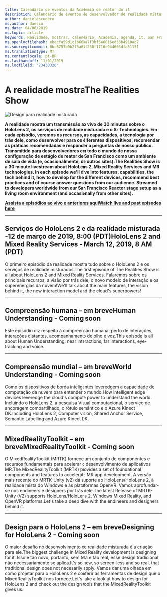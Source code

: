 ```yaml
---
title: Calendário de eventos da Academia de reator do it
description: Calendário de eventos de desenvolvedor de realidade misturada no reator em São Francisco.
author: danielescudero
ms.author: daescu
ms.date: 04/06/2019
ms.topic: article
keywords: Realidade, mostrar, calendário, Academia, agenda, it, San Francisco, reator
ms.openlocfilehash: ebecfa59d1c1b60ba7f3bf546816ed33b4910ad7
ms.sourcegitcommit: 6bc6757b9b273a63f260f1716c944603dfa51151
ms.translationtype: MT
ms.contentlocale: pt-BR
ms.lasthandoff: 11/01/2019
ms.locfileid: "73438326"
---
```

# <a name="the-realities-show"></a><span data-ttu-id="fffb5-104">A realidade mostra</span><span class="sxs-lookup"><span data-stu-id="fffb5-104">The Realities Show</span></span>
![Design para realidade misturada](images/therealitiesshow.jpg)

<span data-ttu-id="fffb5-106">**A realidade mostra um transmissão ao vivo de 30 minutos sobre o HoloLens 2, os serviços de realidade misturada e o Sr Technologies. Em cada episódio, veremos os recursos, as capacidades, a tecnologia por trás dele, como desenvolver para os diferentes dispositivos, recomendar as práticas recomendadas e responder a perguntas de nosso público. Transmitido para desenvolvedores em todo o mundo de nossa configuração de estágio de reator de San Francisco como um ambiente de sala de vida (e, ocasionalmente, de outros sites).**</span><span class="sxs-lookup"><span data-stu-id="fffb5-106">**The Realities Show is a 30 minute livestream about HoloLens 2, Mixed Reality Services and MR technologies. In each episode we'll dive into features, capabilities, the tech behind it, how to develop for the different devices, recommend best practices and of course answer questions from our audience. Streamed to developers worldwide from our San Francisco Reactor stage setup as a living room environment (and occasionally from other sites).**</span></span>

<span data-ttu-id="fffb5-107">**[Assista a episódios ao vivo e anteriores aqui](https://aka.ms/trs)**</span><span class="sxs-lookup"><span data-stu-id="fffb5-107">**[Watch live and past episodes here](https://aka.ms/trs)**</span></span>
___

## <a name="hololens-2-and-mixed-reality-services---march-12-2019-8-am-pdt"></a><span data-ttu-id="fffb5-108">**Serviços do HoloLens 2 e da realidade misturada** -12 de março de 2019, 8:00 (PDT)</span><span class="sxs-lookup"><span data-stu-id="fffb5-108">**HoloLens 2 and Mixed Reality Services** - March 12, 2019, 8 AM (PDT)</span></span>
<span data-ttu-id="fffb5-109">O primeiro episódio da realidade mostra tudo sobre o HoloLens 2 e os serviços de realidade misturados.</span><span class="sxs-lookup"><span data-stu-id="fffb5-109">The first episode of The Realities Show is all about HoloLens 2 and Mixed Reality Services.</span></span> <span data-ttu-id="fffb5-110">Falaremos sobre os principais recursos, a visão por trás dele, o novo modelo de interação e os superenergias da nuvem!</span><span class="sxs-lookup"><span data-stu-id="fffb5-110">We'll talk about the main features, the vision behind it, the new interaction model and the cloud's superpowers!</span></span>

___

## <a name="human-understanding---coming-soon"></a><span data-ttu-id="fffb5-111">**Compreensão humana** – em breve</span><span class="sxs-lookup"><span data-stu-id="fffb5-111">**Human Understanding** - Coming soon</span></span>
<span data-ttu-id="fffb5-112">Este episódio diz respeito à compreensão humana: perto de interações, interações distantes, acompanhamento de olho e voz.</span><span class="sxs-lookup"><span data-stu-id="fffb5-112">This episode is all about Human Understanding: near interactions, far interactions, eye-tracking and voice.</span></span>

___
## <a name="world-understanding---coming-soon"></a><span data-ttu-id="fffb5-113">**Compreensão mundial** – em breve</span><span class="sxs-lookup"><span data-stu-id="fffb5-113">**World Understanding** - Coming soon</span></span>
<span data-ttu-id="fffb5-114">Como os dispositivos de borda inteligentes leveredgem a capacidade de computação da nuvem para entender o mundo.</span><span class="sxs-lookup"><span data-stu-id="fffb5-114">How intelligent edge devices leveredge the cloud's compute power to understand the world.</span></span> <span data-ttu-id="fffb5-115">Incluindo o HoloLens 2, a pesquisa Visual computacional, o serviço de ancoragem compartilhado, o rótulo semântico e o Azure Kinect DK.</span><span class="sxs-lookup"><span data-stu-id="fffb5-115">Including HoloLens 2, Computer vision, Shared Anchor Service, Semantic Labelling and Azure Kinect DK.</span></span>

___
## <a name="mixedrealitytoolkit---coming-soon"></a><span data-ttu-id="fffb5-116">**MixedRealityToolkit** – em breve</span><span class="sxs-lookup"><span data-stu-id="fffb5-116">**MixedRealityToolkit** - Coming soon</span></span>
<span data-ttu-id="fffb5-117">O MixedRealityToolkit (MRTK) fornece um conjunto de componentes e recursos fundamentais para acelerar o desenvolvimento de aplicativos MR.</span><span class="sxs-lookup"><span data-stu-id="fffb5-117">The MixedRealityToolkit (MRTK) provides a set of foundational components and features to accelerate MR app development.</span></span> <span data-ttu-id="fffb5-118">A versão mais recente do MRTK-Unity (v2) dá suporte ao HoloLens/HoloLens 2, à realidade mista do Windows e às plataformas OpenVR. Vamos aprofundar-se nos endineers e designers por trás dele.</span><span class="sxs-lookup"><span data-stu-id="fffb5-118">The latest Release of MRTK-Unity (V2) supports HoloLens/HoloLens 2, Windows Mixed Reality, and OpenVR platforms.Let's take a deep dive with the endineers and designers behind it.</span></span>

___
## <a name="designing-for-hololens-2---coming-soon"></a><span data-ttu-id="fffb5-119">**Design para o HoloLens 2** – em breve</span><span class="sxs-lookup"><span data-stu-id="fffb5-119">**Designing for HoloLens 2** - Coming soon</span></span>
<span data-ttu-id="fffb5-120">O maior desafio no desenvolvimento de realidade misturada é a criação para ele.</span><span class="sxs-lookup"><span data-stu-id="fffb5-120">The biggest challenge in Mixed Reality development is designing for it.</span></span> <span data-ttu-id="fffb5-121">Isso é tão novo, portanto, sem tela e tão real, esse design tradicional não necessariamente se aplica.</span><span class="sxs-lookup"><span data-stu-id="fffb5-121">It's so new, so screen-less and so real, that traditional design does not necesarily apply.</span></span> <span data-ttu-id="fffb5-122">Vamos dar uma olhada em como projetar para o HoloLens 2 e conferir as ferramentas de design que o MixedRealityToolkit nos fornece.</span><span class="sxs-lookup"><span data-stu-id="fffb5-122">Let's take a look at how to design for HoloLens 2 and check out the design tools that the MixedRealityToolkit gives us.</span></span>


